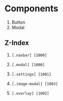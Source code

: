 # Components

1. Button
2. Modal

## Z-Index

1. ```[.navbar] [1000]```
2. ```[.modal] [1000]```
3. ```[.settings] [1001]```
4. ```[.image-modal] [1003]```

5. ```[.overlay] [1002]```

